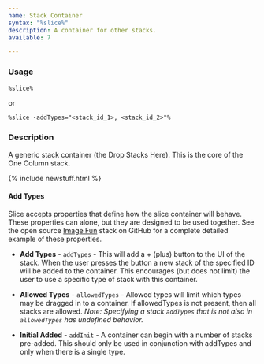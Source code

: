 ```yaml
---
name: Stack Container
syntax: "%slice%"
description: A container for other stacks.
available: 7

---
```




### Usage

```html
%slice%
```

or

```
%slice -addTypes="<stack_id_1>, <stack_id_2>"%
```


### Description

A generic stack container (the Drop Stacks Here). This is the core of the One Column stack.

{% include newstuff.html %}
#### Add Types
Slice accepts properties that define how the slice container will behave.  These properties can alone, but they are designed to be used together.  See the open source [Image Fun](https://github.com/yourhead/ImageFunStack) stack on GitHub for a complete detailed example of these properties.

- **Add Types** - `addTypes` - This will add a + (plus) button to the UI of the stack.  When the user presses the button a new stack of the specified ID will be added to the container.  This encourages (but does not limit) the user to use a specific type of stack with this container.

- **Allowed Types** - `allowedTypes` - Allowed types will limit which types may be dragged in to a container. If allowedTypes is not present, then all stacks are allowed. *Note: Specifying a stack `addTypes` that is not also in `allowedTypes` has undefined behavior.*

- **Initial Added** - `addInit` - A container can begin with a number of stacks pre-added.  This should only be used in conjunction with addTypes and only when there is a single type.